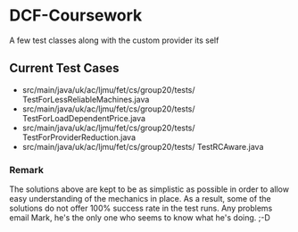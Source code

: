 # DCF-Coursework
A few test classes along with the custom provider its self

## Current Test Cases

* src/main/java/uk/ac/ljmu/fet/cs/group20/tests/  TestForLessReliableMachines.java
* src/main/java/uk/ac/ljmu/fet/cs/group20/tests/  TestForLoadDependentPrice.java
* src/main/java/uk/ac/ljmu/fet/cs/group20/tests/  TestForProviderReduction.java
* src/main/java/uk/ac/ljmu/fet/cs/group20/tests/  TestRCAware.java

### Remark
The solutions above are kept to be as simplistic as possible in order to allow easy understanding of the mechanics in place. As a result, some of the solutions do not offer 100% success rate in the test runs. Any problems email Mark, he's the only one who seems to know what he's doing. ;-D